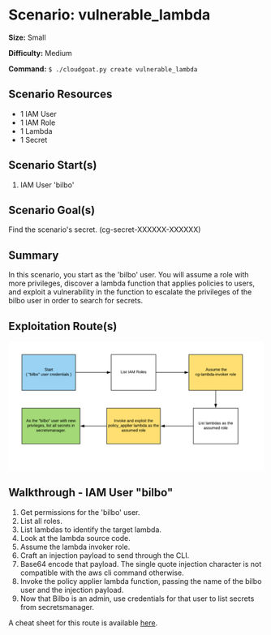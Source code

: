 
# Scenario: vulnerable_lambda

**Size:** Small

**Difficulty:** Medium

**Command:** `$ ./cloudgoat.py create vulnerable_lambda`

## Scenario Resources

- 1 IAM User
- 1 IAM Role
- 1 Lambda
- 1 Secret

## Scenario Start(s)

1. IAM User 'bilbo'

## Scenario Goal(s)

Find the scenario's secret. (cg-secret-XXXXXX-XXXXXX)

## Summary

In this scenario, you start as the 'bilbo' user. You will assume a role with more privileges, discover a 
lambda function that applies policies to users, and exploit a vulnerability in the function to escalate 
the privileges of the bilbo user in order to search for secrets.

## Exploitation Route(s)

![Lucidchart Diagram](exploitation_route.png "Exploitation Route")


## Walkthrough - IAM User "bilbo"

1. Get permissions for the 'bilbo' user.
2. List all roles.
3. List lambdas to identify the target lambda.
4. Look at the lambda source code.
5. Assume the lambda invoker role.
6. Craft an injection payload to send through the CLI.
7. Base64 encode that payload. The single quote injection character is not compatible with the aws cli command otherwise.
8. Invoke the policy applier lambda function, passing the name of the bilbo user and the injection payload.
9. Now that Bilbo is an admin, use credentials for that user to list secrets from secretsmanager.

A cheat sheet for this route is available [here](./cheat_sheet.md).
